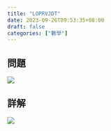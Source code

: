 ```yaml
---
title: "LOPRVJDT"
date: 2023-09-26T09:53:35+08:00
draft: false
categories: ["數學"]
---
```

<!--more-->

## 問題
<img src="/posts/solution/LOPRVJDT-q.png">

## 詳解
<img src="/posts/solution/LOPRVJDT-sol.png">
